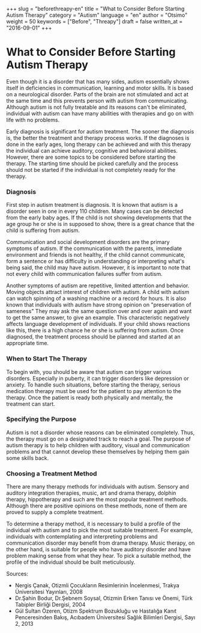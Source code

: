 +++
slug = "beforethreapy-en"
title = "What to Consider Before Starting Autism Therapy"
category = "Autism"
language = "en"
author = "Otsimo"
weight = 50
keywords = ["Before", "Threapy"]
draft = false
written_at = "2016-09-01"
+++
#  What to Consider Before Starting Autism Therapy

Even though it is a disorder that has many sides, autism essentially shows itself in deficiencies in communication, learning and motor skills. It is based on a neurological disorder. Parts of the brain are not stimulated and act at the same time and this prevents person with autism from communicating. Although autism is not fully treatable and its reasons can&#39;t be eliminated, individual with autism can have many abilities with therapies and go on with life with no problems.

Early diagnosis is significant for autism treatment. The sooner the diagnosis is, the better the treatment and therapy process works. If the diagnoses is done in the early ages, long therapy can be achieved and with this therapy the individual can achieve auditory, cognitive and behavioral abilities. However, there are some topics to be considered before starting the therapy. The starting time should be picked carefully and the process should not be started if the individual is not completely ready for the therapy.

### Diagnosis

First step in autism treatment is diagnosis. It is known that autism is a disorder seen in one in every 110 children. Many cases can be detected from the early baby ages. If the child is not showing developments that the age group he or she is in supposed to show, there is a great chance that the child is suffering from autism.

Communication and social development disorders are the primary symptoms of autism. If the communication with the parents, immediate environment and friends is not healthy, if the child cannot communicate, form a sentence or has difficulty in understanding or interpreting what&#39;s being said, the child may have autism. However, it is important to note that not every child with communication failures suffer from autism.

Another symptoms of autism are repetitive, limited attention and behavior. Moving objects attract interest of children with autism. A child with autism can watch spinning of a washing machine or a record for hours. It is also known that individuals with autism have strong opinion on &quot;preservation of sameness&quot; They may ask the same question over and over again and want to get the same answer, to give an example. This characteristic negatively affects language development of individuals. If your child shows reactions like this, there is a high chance he or she is suffering from autism. Once diagnosed, the treatment process should be planned and started at an appropriate time.

### When to Start The Therapy

To begin with, you should be aware that autism can trigger various disorders. Especially in puberty, it can trigger disorders like depression or anxiety. To handle such situations, before starting the therapy, serious medication therapy must be used for the patient to pay attention to the therapy. Once the patient is ready both physically and mentally, the treatment can start.

### Specifying the Purpose

Autism is not a disorder whose reasons can be eliminated completely. Thus, the therapy must go on a designated track to reach a goal. The purpose of autism therapy is to help children with auditory, visual and communication problems and that cannot develop these themselves by helping them gain some skills back.

### Choosing a Treatment Method

There are many therapy methods for individuals with autism. Sensory and auditory integration therapies, music, art and drama therapy, dolphin therapy, hippotherapy and such are the most popular treatment methods. Although there are positive opinions on these methods, none of them are proved to supply a complete treatment.

To determine a therapy method, it is necessary to build a profile of the individual with autism and to pick the most suitable treatment. For example, individuals with contemplating and interpreting problems and communication disorder may benefit from drama therapy. Music therapy, on the other hand, is suitable for people who have auditory disorder and have problem making sense from what they hear. To pick a suitable method, the profile of the individual should be built meticulously.

Sources:
- Nergis Çanak, Otizmli Çocukların Resimlerinin İncelenmesi, Trakya Üniversitesi Yayınları, 2008
- Dr.Şahin Bodur, Dr.Şebnem Soysal, Otizmin Erken Tanısı ve Önemi, Türk Tabipler Birliği Dergisi, 2004
- Gül Sultan Özeren, Otizm Spektrum Bozukluğu ve Hastalığa Kanıt Penceresinden Bakış, Acıbadem Üniversitesi Sağlık Bilimleri Dergisi, Sayı 2, 2013
